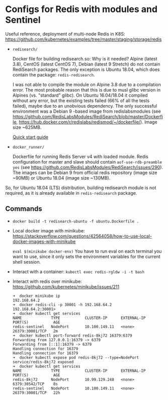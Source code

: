 Configs for Redis with modules and Sentinel
===========================================

Useful reference, deployment of multi-node Redis in K8S: https://github.com/kubernetes/examples/tree/master/staging/storage/redis

* `redisearch/`

  Docker file for building redisearch.so:
  Why is it needed? Alpine (latest 3.8), CentOS (latest CentOS 7), Debian (latest 9 Stretch) do not contain RediSearch packages.
  The only exception is Ubuntu 18.04, which does contain the package: `redis-redisearch`.

  I was not able to compile the module on Alpine 3.8 due to a compilation error. The most probable reason that this is due to musl glibc version in Alpines (vs. "standard" glibc).
  On Ubuntu 16.04/18.04 it compiled without any error, but the existing tests failed (66% of all the tests failed), maybe due to an unobvious dependency.
  The only successful environment was a Debian 9 -based image from redislabsmodules (see https://github.com/RedisLabsModules/RediSearch/blob/master/Dockerfile, https://hub.docker.com/r/redislabs/redismod/~/dockerfile/). Image size ~625MB.

  [Quick start guide](https://oss.redislabs.com/redisearch/Quick_Start/)

* `docker_runner/`

  Dockerfile for running Redis Server v4 with loaded module. Redis configuration for master and slave should contain `aof-use-rdb-preamble yes` (see https://github.com/RedisLabsModules/RediSearch/issues/290).
  The images can be Debian 9 from official redis repository (image size ~90MB) or Ubuntu 18.04 (image size ~130MB).

So, for Ubuntu 18.04 (LTS) distribution, building redisearch module is not required, as it is already available in `redis-redisearch` package.

Commands
--------

* `docker build -t redisearch-ubuntu -f ubuntu.Dockerfile .`

* Local docker image with minikube: https://stackoverflow.com/questions/42564058/how-to-use-local-docker-images-with-minikube

  `eval $(minikube docker-env)`
  You have to run eval on each terminal you want to use, since it only sets the environment variables for the current shell session.

* Interact with a container:
  `kubectl exec redis-rgldw -i -t bash`

* Interact with redis over minikube: https://github.com/kubernetes/minikube/issues/211

  ```
  ➜  docker minikube ip
  192.168.64.2
  ➜  docker redis-cli -p 30001 -h 192.168.64.2
  192.168.64.2:30001> 
  ➜  docker kubectl get services
  NAME             TYPE           CLUSTER-IP      EXTERNAL-IP   PORT(S)           AGE
  redis-sentinel   NodePort       10.100.149.11   <none>        26379:30001/TCP   2m
  ➜  docker kubectl port-forward redis-8kj72 16379:6379 
  Forwarding from 127.0.0.1:16379 -> 6379
  Forwarding from [::1]:16379 -> 6379
  Handling connection for 16379
  Handling connection for 16379
  ➜  docker kubectl expose pod redis-8kj72 --type=NodePort 
  service/redis-8kj72 exposed
  ➜  docker kubectl get services
  NAME             TYPE           CLUSTER-IP      EXTERNAL-IP   PORT(S)           AGE
  redis-8kj72      NodePort       10.99.129.248   <none>        6379:30542/TCP    8s
  redis-sentinel   NodePort       10.100.149.11   <none>        26379:30001/TCP   22h
  ```


